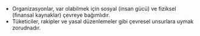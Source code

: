 - Organizasyonlar, var olabilmek için sosyal (insan gücü) ve fiziksel (finansal kaynaklar) çevreye bağımlıdır.
- Tüketiciler, rakipler ve yasal düzenlemeler gibi çevresel unsurlara uymak zorudnadır.